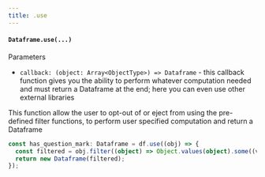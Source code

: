 ```yaml
---
title: .use
---
```


#### `Dataframe.use(...)`
Parameters

- `callback: (object: Array<ObjectType>) => Dataframe` - this callback function gives you the ability to perform whatever computation needed and must return a Dataframe at the end; here you can even use other external libraries

This function allow the user to opt-out of or eject from using the pre-defined filter functions, to perform user specified computation
and return a Dataframe

```typescript
const has_question_mark: Dataframe = df.use((obj) => {
  const filtered = obj.filter((object) => Object.values(object).some((value) => value === "?"));
  return new Dataframe(filtered);
});
```